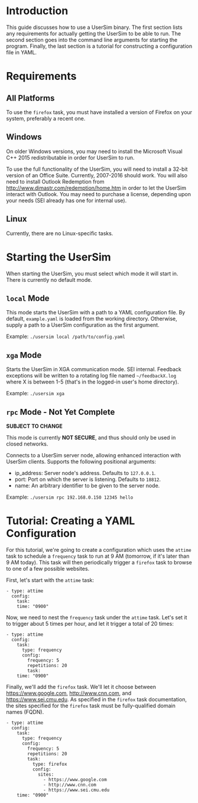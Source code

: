 # Introduction

This guide discusses how to use a UserSim binary. The first section lists any requirements for actually getting the
UserSim to be able to run. The second section goes into the command line arguments for starting the program. Finally,
the last section is a tutorial for constructing a configuration file in YAML.

# Requirements

## All Platforms

To use the `firefox` task, you must have installed a version of Firefox on your system, preferably a recent one.

## Windows

On older Windows versions, you may need to install the Microsoft Visual C++ 2015 redistributable in order for UserSim to
run.

To use the full functionality of the UserSim, you will need to install a 32-bit version of an Office Suite. Currently,
2007-2016 should work. You will also need to install Outlook Redemption from
<http://www.dimastr.com/redemption/home.htm> in order to let the UserSim interact with Outlook. You may need to purchase
a license, depending upon your needs (SEI already has one for internal use).

## Linux

Currently, there are no Linux-specific tasks.

# Starting the UserSim

When starting the UserSim, you must select which mode it will start in. There is currently no default mode.

## `local` Mode

This mode starts the UserSim with a path to a YAML configuration file. By default, `example.yaml` is loaded from the
working directory. Otherwise, supply a path to a UserSim configuration as the first argument.

Example:
`./usersim local /path/to/config.yaml`

## `xga` Mode

Starts the UserSim in XGA communication mode. SEI internal. Feedback exceptions will be written to a rotating log file
named `~/feedbackX.log` where X is between 1-5 (that's in the logged-in user's home directory).

Example:
`./usersim xga`

## `rpc` Mode - Not Yet Complete

**SUBJECT TO CHANGE**

This mode is currently **NOT SECURE**, and thus should only be used in closed networks.

Connects to a UserSim server node, allowing enhanced interaction with UserSim clients. Supports the following positional
arguments:

* ip_address: Server node's address. Defaults to `127.0.0.1`.
* port: Port on which the server is listening. Defaults to `18812`.
* name: An arbitrary identifier to be given to the server node.

Example:
`./usersim rpc 192.168.0.150 12345 hello`

# Tutorial: Creating a YAML Configuration

For this tutorial, we're going to create a configuration which uses the `attime` task to schedule a `frequency` task to 
run at 9 AM (tomorrow, if it's later than 9 AM today). This task will then periodically trigger a `firefox` task to
browse to one of a few possible websites.

First, let's start with the `attime` task:

```
- type: attime
  config:
    task:
    time: "0900"
```

Now, we need to nest the `frequency` task under the `attime` task. Let's set it to trigger about 5 times per hour, and
let it trigger a total of 20 times:

```
- type: attime
  config:
    task:
      type: frequency
      config:
        frequency: 5
        repetitions: 20
        task:
    time: "0900"
```

Finally, we'll add the `firefox` task. We'll let it choose between <https://www.google.com>, <http://www.cnn.com>, and
<https://www.sei.cmu.edu>. As specified in the `firefox` task documentation, the sites specified for the `firefox` task
must be fully-qualified domain names (FQDN).

```
- type: attime
  config:
    task:
      type: frequency
      config:
        frequency: 5
        repetitions: 20
        task:
          type: firefox
          config:
            sites:
              - https://www.google.com
              - http://www.cnn.com
              - https://www.sei.cmu.edu
    time: "0900"
```
